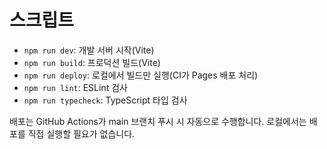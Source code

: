 # 스크립트

- `npm run dev`: 개발 서버 시작(Vite)
- `npm run build`: 프로덕션 빌드(Vite)
- `npm run deploy`: 로컬에서 빌드만 실행(CI가 Pages 배포 처리)
- `npm run lint`: ESLint 검사
- `npm run typecheck`: TypeScript 타입 검사

배포는 GitHub Actions가 main 브랜치 푸시 시 자동으로 수행합니다. 로컬에서는 배포를 직접 실행할 필요가 없습니다.
